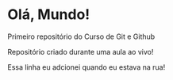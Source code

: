 # Olá, Mundo!
 Primeiro repositório do Curso de Git e Github

Repositório criado durante uma aula ao vivo!  

Essa linha eu adcionei quando eu estava na rua!
